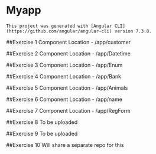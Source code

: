 # Myapp
    This project was generated with [Angular CLI](https://github.com/angular/angular-cli) version 7.3.8.

##Exercise 1 
    Component Location - /app/customer

##Exercise 2 
    Component Location - /app/Datetime

##Exercise 3
    Component Location - /app/Enum

##Exercise 4
    Component Location - /app/Bank

##Exercise 5
    Component Location - /app/Animals

##Exercise 6
    Component Location - /app/name

##Exercise 7 
    Component Location - /app/RegForm

##Exercise 8
    To be uploaded

##Exercise 9
    To be uploaded

##Exercise 10
    Will share a separate repo for this